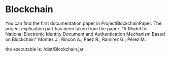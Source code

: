 # Blockchain

You can find the first documentation paper in ProjectBlockchainPaper.
The project explication part has been taken from the paper:
"A Model for National Electronic Identity Document and Authentication Mechanism Based on Blockchain"
Montes J.; Rincón A.; Páez R.; Ramírez G.; Pérez M.

the executable is:
/dist/Blockchain.jar


